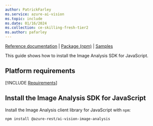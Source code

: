 ```yaml
---
author: PatrickFarley
ms.service: azure-ai-vision
ms.topic: include
ms.date: 01/16/2024
ms.collection: ce-skilling-fresh-tier2
ms.author: pafarley
---
```


[Reference documentation](https://aka.ms/azsdk/image-analysis/ref-docs/js) | [Package (npm)](https://aka.ms/azsdk/image-analysis/package/npm) | [Samples](https://aka.ms/azsdk/image-analysis/samples/js)

This guide shows how to install the Image Analysis SDK for JavaScript.

## Platform requirements

[!INCLUDE [Requirements](javascript-requirements.md)]

## Install the Image Analysis SDK for JavaScript

Install the Image Analysis client library for JavaScript with `npm`:

```bash
npm install @azure-rest/ai-vision-image-analysis
```

